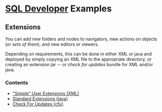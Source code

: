 # [SQL Developer](http://www.oracle.com/technetwork/developer-tools/sql-developer/) Examples
## Extensions
You can add new folders and nodes to navigators, new actions on objects (*or sets of them*), and new editors or viewers.

Depending on requirements, this can be done in either XML or java and deployed by simply copying an XML file to the appropriate directory, or creating an extension jar -- or *check for updates* bundle for XML and/or java.

### Contents

* ["Simple" User Extensions (XML)](xml)
* [Standard Extensions (java)](java)
* [Check For Updates (cfu)](cfu)
 